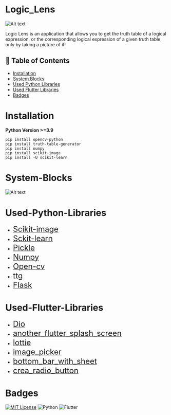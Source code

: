 
# Logic_Lens

![Alt text](icon.png)

Logic Lens is an application that allows you to get the truth table of a logical expression, or the corresponding logical expression of a given truth table, only by taking a picture of it! 

## 📝 Table of Contents
- [Installation](#Installation)
- [System Blocks](#System-Blocks)
- [Used Python Libraries](#Used-Python-Libraries)
- [Used Flutter Libraries](#Used-Flutter-Libraries)
- [Badges](#Badges)

# Installation
**Python Version >=3.9**
```
pip install opencv-python
pip install truth-table-generator
pip install numpy
pip install scikit-image
pip install -U scikit-learn
```


# System-Blocks
![Alt text](image.png)

# Used-Python-Libraries
- <a href="https://scikit-image.org/" target="_blank"><font size="+2">Scikit-image</font></a>
- <a href="https://scikit-learn.org/stable/modules/classes.html" target="_blank"><font size="+2">Sckit-learn</font></a>
- <a href="https://docs.python.org/3/library/pickle.html" target="_blank"><font size="+2">Pickle</font></a>
- <a href="https://numpy.org/" target="_blank"><font size="+2">Numpy</font></a>
- <a href="https://opencv.org/" target="_blank"><font size="+2">Open-cv</font></a>
- <a href="https://pypi.org/project/truth-table-generator/" target="_blank"><font size="+2">ttg</font></a>
- <a href="https://flask.palletsprojects.com/en/3.0.x/" target="_blank"><font size="+2">Flask</font></a>



# Used-Flutter-Libraries
- <a href="https://pub.dev/packages/dio" target="_blank"><font size="+2">Dio</font></a>
- <a href="https://pub.dev/packages/another_flutter_splash_screen" target="_blank"><font size="+2">another_flutter_splash_screen</font></a>
- <a href="https://pub.dev/packages/lottie" target="_blank"><font size="+2">lottie</font></a>
- <a href="https://pub.dev/packages/image_picker" target="_blank"><font size="+2">image_picker</font></a>
- <a href="https://pub.dev/packages/bottom_bar_with_sheet" target="_blank"><font size="+2">bottom_bar_with_sheet</font></a>
- <a href="https://pub.dev/packages/crea_radio_button" target="_blank"><font size="+2">crea_radio_button</font></a>

# Badges
[![MIT License](https://img.shields.io/badge/License-MIT-green.svg)](https://choosealicense.com/licenses/mit/)
![Python](https://img.shields.io/badge/python-3670A0?style=for-the-badge&logo=python&logoColor=ffdd54)
![Flutter](https://img.shields.io/badge/Flutter-%2302569B.svg?style=for-the-badge&logo=Flutter&logoColor=white)
